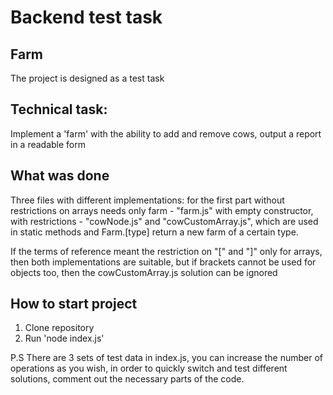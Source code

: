 # Backend test task
## Farm

The project is designed as a test task

## Technical task:
Implement a 'farm' with the ability to add and remove cows, output a report in a readable form

## What was done
Three files with different implementations: for the first part without restrictions on arrays needs only farm - "farm.js" with empty constructor, with restrictions - "cowNode.js" and "cowCustomArray.js", which are used in static methods and Farm.[type] return a new farm of a certain type.

If the terms of reference meant the restriction on "[" and "]" only for arrays, then both implementations are suitable, but if brackets cannot be used for objects too, then the cowCustomArray.js solution can be ignored

## How to start project
1. Clone repository
2. Run 'node index.js'

P.S
There are 3 sets of test data in index.js, you can increase the number of operations as you wish, in order to quickly switch and test different solutions, comment out the necessary parts of the code.